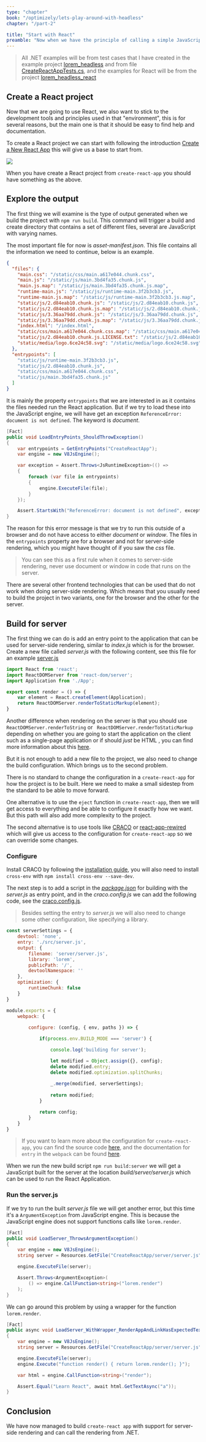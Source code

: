 ```yaml
---
type: "chapter"
book: "/optimizely/lets-play-around-with-headless"
chapter: "/part-2"

title: "Start with React"
preamble: "Now when we have the principle of calling a simple JavaScript function from .NET, it is time to look at React and explore what the differences will be from a simple JavaScript. "
---
```


> All .NET examples will be from test cases that I have created in the example project [lorem_headless](https://github.com/loremipsumdonec/optimizely-cms-models/tree/master/posts/lets_play_around_with_headless/example/lorem_headless) and from file [CreateReactAppTests.cs](https://github.com/loremipsumdonec/optimizely-cms-models/blob/master/posts/lets_play_around_with_headless/example/lorem_headless/lorem_headless_tests/CreateReactAppTests.cs), and the examples for React will be from the project [lorem_headless_react](https://github.com/loremipsumdonec/optimizely-cms-models/blob/master/posts/lets_play_around_with_headless/example/lorem_headless_react)

## Create a React project

Now that we are going to use React, we also want to stick to the development tools and principles used in that "environment", this is for several reasons, but the main one is that it should be easy to find help and documentation.

To create a React project we can start with following the introduction [Create a New React App](https://reactjs.org/docs/create-a-new-react-app.html) this will give us a base to start from.

![](./resources/create_react_app_done.png)

When you have create a React project from `create-react-app` you should have something as the above.

## Explore the output

The first thing we will examine is the type of output generated when we build the project with `npm run build`. This command will trigger a build and create directory that contains a set of different files, several are JavaScript with varying names.

The most important file for now is _asset-manifest.json_. This file contains all the information we need to continue, below is an example.

```json
{
  "files": {
    "main.css": "/static/css/main.a617e044.chunk.css",
    "main.js": "/static/js/main.3bd4fa35.chunk.js",
    "main.js.map": "/static/js/main.3bd4fa35.chunk.js.map",
    "runtime-main.js": "/static/js/runtime-main.3f2b3cb3.js",
    "runtime-main.js.map": "/static/js/runtime-main.3f2b3cb3.js.map",
    "static/js/2.d84eab10.chunk.js": "/static/js/2.d84eab10.chunk.js",
    "static/js/2.d84eab10.chunk.js.map": "/static/js/2.d84eab10.chunk.js.map",
    "static/js/3.36aa79dd.chunk.js": "/static/js/3.36aa79dd.chunk.js",
    "static/js/3.36aa79dd.chunk.js.map": "/static/js/3.36aa79dd.chunk.js.map",
    "index.html": "/index.html",
    "static/css/main.a617e044.chunk.css.map": "/static/css/main.a617e044.chunk.css.map",
    "static/js/2.d84eab10.chunk.js.LICENSE.txt": "/static/js/2.d84eab10.chunk.js.LICENSE.txt",
    "static/media/logo.6ce24c58.svg": "/static/media/logo.6ce24c58.svg"
  },
  "entrypoints": [
    "static/js/runtime-main.3f2b3cb3.js",
    "static/js/2.d84eab10.chunk.js",
    "static/css/main.a617e044.chunk.css",
    "static/js/main.3bd4fa35.chunk.js"
  ]
}
```

It is mainly the property `entrypoints` that we are interested in as it contains the files needed run the React application. But if we try to load these into the JavaScript engine, we will have get an exception `ReferenceError: document is not defined`. The keyword is _document_. 

```csharp
[Fact]
public void LoadEntryPoints_ShouldThrowException()
{
    var entrypoints = GetEntryPoints("CreateReactApp");
    var engine = new V8JsEngine();

    var exception = Assert.Throws<JsRuntimeException>(() =>
    {
        foreach (var file in entrypoints)
        {
        	engine.ExecuteFile(file);
        }
    });

    Assert.StartsWith("ReferenceError: document is not defined", exception.Message);
}
```

The reason for this error message is that we try to run this outside of a browser and do not have access to either _document_ or _window_. The files in the `entrypoints` property are for a browser and not for server-side rendering, which you might have thought of if you saw the _css_ file.

> You can see this as a first rule when it comes to server-side rendering, never use document or window in code that runs on the server.

There are several other frontend technologies that can be used that do not work when doing server-side rendering.
Which means that you usually need to build the project in two variants, one for the browser and the other for the server.

## Build for server

The first thing we can do is add an entry point to the application that can be used for server-side rendering, similar to _index.js_ which is for the browser. Create a new file called _server.js_ with the following content, see this file for an example [server.js](https://github.com/loremipsumdonec/optimizely-cms-models/tree/master/posts/lets_play_around_with_headless/example/lorem_headless/lorem_headless_react/src/server.js)

```javascript
import React from 'react';
import ReactDOMServer from 'react-dom/server';
import Application from './App';

export const render = () => {
	var element = React.createElement(Application);
	return ReactDOMServer.renderToStaticMarkup(element);
}
```

Another difference when rendering on the server is that you should use `ReactDOMServer.renderToString` or ` ReactDOMServer.renderToStaticMarkup` depending on whether you are going to start the application on the client such as a single-page application or if should _just_ be HTML , you can find more information about this [here](https://reactjs.org/docs/react-dom-server.html).

But it is not enough to add a new file to the project, we also need to change the build configuration. Which brings us to the second problem. 

There is no standard to change the configuration in a `create-react-app` for how the project is to be built. Here we need to make a small sidestep from the standard to be able to move forward. 

One alternative is to use the `eject` function in `create-react-app`, then we will get access to everything and be able to configure it exactly how we want. But this path will also add more complexity to the project. 

The second alternative is to use tools like [CRACO](https://github.com/gsoft-inc/craco) or [react-app-rewired](https://github.com/timarney/react-app-rewired) which will give us access to the configuration for `create-react-app` so we can override some changes. 

### Configure

Install CRACO by following the [installation guide](https://github.com/gsoft-inc/craco/blob/master/packages/craco/README.md#installation), you will also need to install `cross-env` with `npm install cross-env --save-dev`.  

The next step is to add a script in the [_package.json_](https://github.com/loremipsumdonec/optimizely-cms-models/tree/master/posts/lets_play_around_with_headless/example/lorem_headless_react/package.json) for building with the _server.js_ as entry point, and in the _craco.config.js_ we can add the following code, see the [craco.config.js](https://github.com/loremipsumdonec/optimizely-cms-models/tree/master/posts/lets_play_around_with_headless/example/lorem_headless_react/craco.config.js). 

> Besides setting the entry to _server.js_ we will also need to change some other configuration, like specifying a library. 

```javascript
const serverSettings = {
    devtool: 'none',
    entry: './src/server.js',
    output: {
        filename: 'server/server.js',
        library: 'lorem',
        publicPath: '/',
        devtoolNamespace: ''
    },
    optimization: {
        runtimeChunk: false
    }
}

module.exports = {
    webpack: {
       
        configure: (config, { env, paths }) => {

            if(process.env.BUILD_MODE === 'server') {

                console.log('building for server');

                let modified = Object.assign({}, config);
                delete modified.entry;
                delete modified.optimization.splitChunks;
    
                _.merge(modified, serverSettings);
    
                return modified;
            }

            return config;
        }
    }
}
```

> If you want to learn more about the configuration for `create-react-app`, you can find the source code [here](https://github.com/facebook/create-react-app/blob/main/packages/react-scripts/config/webpack.config.js#L188), and the documentation for `entry` in the `webpack` can be found [here](https://webpack.js.org/concepts/entry-points/).

When we run the new build script `npm run build:server` we will get a JavaScript built for the server at the location _build/server/server.js_ which can be used to run the React Application.

### Run the server.js

If we try to run the built _server.js_ file we will get another error, but this time it's a `ArgumentException` from JavaScript engine. This is because the JavaScript engine does not support functions calls like `lorem.render`.

```csharp
[Fact]
public void LoadServer_ThrowsArgumentException() 
{
    var engine = new V8JsEngine();
    string server = Resources.GetFile("CreateReactApp/server/server.js");

    engine.ExecuteFile(server);

    Assert.Throws<ArgumentException>(
        () => engine.CallFunction<string>("lorem.render")
    );
}
```

We can go around this problem by using a wrapper for the function `lorem.render`.

```csharp
[Fact]
public async void LoadServer_WithWrapper_RenderAppAndLinkHasExpectedText()
{
    var engine = new V8JsEngine();
    string server = Resources.GetFile("CreateReactApp/server/server.js");

    engine.ExecuteFile(server);
    engine.Execute("function render() { return lorem.render(); }");

    var html = engine.CallFunction<string>("render");

    Assert.Equal("Learn React", await html.GetTextAsync("a"));
}
```

## Conclusion

We have now managed to build `create-react app` with support for server-side rendering and can call the rendering from .NET.

